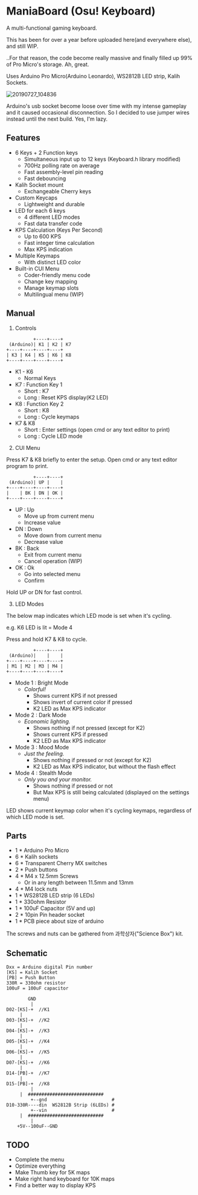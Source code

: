 ManiaBoard (Osu! Keyboard)
==========================

A multi-functional gaming keyboard.

This has been for over a year before uploaded here(and everywhere else), and still WIP.

..For that reason, the code become really massive and finally filled up 99% of Pro Micro's storage. Ah, great.

Uses Arduino Pro Micro(Arduino Leonardo), WS2812B LED strip, Kalih Sockets.

![20190727_104836](https://user-images.githubusercontent.com/44800937/61988606-6c2fd800-b05e-11e9-9c30-4bb0c95662bd.png)

Arduino's usb socket become loose over time with my intense gameplay and it caused occasional disconnection.
So I decided to use jumper wires instead until the next build. Yes, I'm lazy.

Features
--------

- 6 Keys + 2 Function keys
  - Simultaneous input up to 12 keys (Keyboard.h library modified)
  - 700Hz polling rate on average
  - Fast assembly-level pin reading
  - Fast debouncing
- Kalih Socket mount
  - Exchangeable Cherry keys
- Custom Keycaps
  - Lightweight and durable
- LED for each 6 keys
  - 4 different LED modes
  - Fast data transfer code
- KPS Calculation (Keys Per Second)
  - Up to 600 KPS
  - Fast integer time calculation
  - Max KPS indication
- Multiple Keymaps
  - With distinct LED color
- Built-in CUI Menu
  - Coder-friendly menu code
  - Change key mapping
  - Manage keymap slots
  - Multilingual menu (WIP)
  
Manual
------

1. Controls
```
          +----+----+
 (Arduino)| K1 | K2 | K7
+----+----+----+----+
| K3 | K4 | K5 | K6 | K8
+----+----+----+----+
```
- K1 - K6
  - Normal Keys
- K7 : Function Key 1
  - Short : K7
  - Long : Reset KPS display(K2 LED)
- K8 : Function Key 2
  - Short : K8
  - Long : Cycle keymaps
- K7 & K8
  - Short : Enter settings (open cmd or any text editor to print)
  - Long : Cycle LED mode

2. CUI Menu

Press K7 & K8 briefly to enter the setup.
Open cmd or any text editor program to print.
```
          +----+----+
 (Arduino)| UP |    |
+----+----+----+----+
|    | BK | DN | OK |
+----+----+----+----+
```
 - UP : Up
   - Move up from current menu
   - Increase value
 - DN : Down
   - Move down from current menu
   - Decrease value
 - BK : Back
   - Exit from current menu
   - Cancel operation (WIP)
 - OK : Ok
   - Go into selected menu
   - Confirm

Hold UP or DN for fast control.

3. LED Modes

The below map indicates which LED mode is set when it's cycling.

e.g. K6 LED is lit = Mode 4

Press and hold K7 & K8 to cycle.
```
          +----+----+
 (Arduino)|    |    |
+----+----+----+----+
| M1 | M2 | M3 | M4 |
+----+----+----+----+
```
 - Mode 1 : Bright Mode
   - *Colorful!*
     - Shows current KPS if not pressed
     - Shows invert of current color if pressed
     - K2 LED as Max KPS indicator
 - Mode 2 : Dark Mode
   - *Economic lighting.*
     - Shows nothing if not pressed (except for K2)
     - Shows current KPS if pressed
     - K2 LED as Max KPS indicator
 - Mode 3 : Mood Mode
   - *Just the feeling.*
     - Shows nothing if pressed or not (except for K2)
     - K2 LED as Max KPS indicator, but without the flash effect
 - Mode 4 : Stealth Mode
   - *Only you and your monitor.*
     - Shows nothing if pressed or not
     - But Max KPS is still being calculated (displayed on the settings menu)
   
LED shows current keymap color when it's cycling keymaps, regardless of which LED mode is set.

Parts
-----
 - 1 * Arduino Pro Micro
 - 6 * Kalih sockets
 - 6 * Transparent Cherry MX switches
 - 2 * Push buttons
 - 4 * M4 x 12.5mm Screws
   - Or in any length between 11.5mm and 13mm
 - 4 * M4 lock nuts
 - 1 * WS2812B LED strip (6 LEDs)
 - 1 * 330ohm Resistor
 - 1 * 100uF Capacitor (5V and up)
 - 2 * 10pin Pin header socket
 - 1 * PCB piece about size of arduino
 
 The screws and nuts can be gathered from 과학상자("Science Box") kit.

Schematic
---------
```
Dxx = Arduino digital Pin number
[KS] = Kalih Socket
[PB] = Push Button
330R = 330ohm resistor
100uF = 100uF capacitor

        GND
         |
D02-[KS]-+  //K1
	 |
D03-[KS]-+  //K2
	 |
D04-[KS]-+  //K3
	 |
D05-[KS]-+  //K4
	 |
D06-[KS]-+  //K5
	 |
D07-[KS]-+  //K6
	 |
D14-[PB]-+  //K7
	 |
D15-[PB]-+  //K8
         |
	 |  ############################
         +--gnd                        #
D10-330R----din  WS2812B Strip (6LEDs) #
         +--vin                        #
	 |  ############################
         |
	+5V--100uF--GND
```

TODO
----

- Complete the menu
- Optimize everything
- Make Thumb key for 5K maps
- Make right hand keyboard for 10K maps
- Find a better way to display KPS

